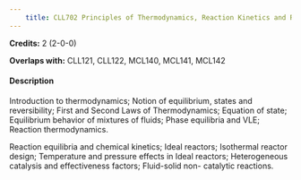 ```yaml
---
    title: CLL702 Principles of Thermodynamics, Reaction Kinetics and Reactors
---
```

**Credits:** 2 (2-0-0)



**Overlaps with:** CLL121, CLL122, MCL140, MCL141, MCL142

#### Description 
Introduction to thermodynamics; Notion of equilibrium, states and reversibility; First and Second Laws of Thermodynamics; Equation of state; Equilibrium behavior of mixtures of fluids; Phase equilibria and VLE; Reaction thermodynamics.

Reaction equilibria and chemical kinetics; Ideal reactors; Isothermal reactor design; Temperature and pressure effects in Ideal reactors; Heterogeneous catalysis and effectiveness factors; Fluid-solid non- catalytic reactions.